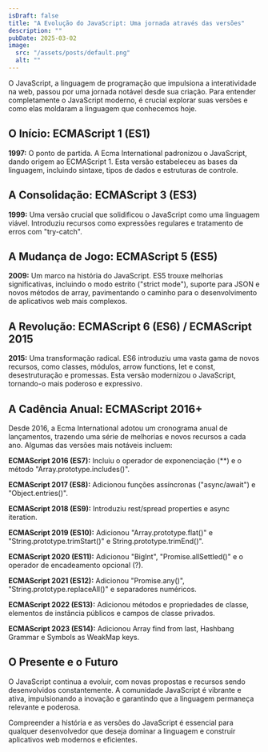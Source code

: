 ```yaml
---
isDraft: false
title: "A Evolução do JavaScript: Uma jornada através das versões"
description: ""
pubDate: 2025-03-02
image:
  src: "/assets/posts/default.png"
  alt: ""
---
```


O JavaScript, a linguagem de programação que impulsiona a interatividade na web, passou por uma jornada notável desde sua criação. Para entender completamente o JavaScript moderno, é crucial explorar suas versões e como elas moldaram a linguagem que conhecemos hoje.

## O Início: ECMAScript 1 (ES1)

**1997:** O ponto de partida. A Ecma International padronizou o JavaScript, dando origem ao ECMAScript 1. Esta versão estabeleceu as bases da linguagem, incluindo sintaxe, tipos de dados e estruturas de controle.

## A Consolidação: ECMAScript 3 (ES3)

**1999:** Uma versão crucial que solidificou o JavaScript como uma linguagem viável. Introduziu recursos como expressões regulares e tratamento de erros com "try-catch".

## A Mudança de Jogo: ECMAScript 5 (ES5)

**2009:** Um marco na história do JavaScript. ES5 trouxe melhorias significativas, incluindo o modo estrito ("strict mode"), suporte para JSON e novos métodos de array, pavimentando o caminho para o desenvolvimento de aplicativos web mais complexos.

## A Revolução: ECMAScript 6 (ES6) / ECMAScript 2015

**2015:** Uma transformação radical. ES6 introduziu uma vasta gama de novos recursos, como classes, módulos, arrow functions, let e const, desestruturação e promessas. Esta versão modernizou o JavaScript, tornando-o mais poderoso e expressivo.

## A Cadência Anual: ECMAScript 2016+

Desde 2016, a Ecma International adotou um cronograma anual de lançamentos, trazendo uma série de melhorias e novos recursos a cada ano. Algumas das versões mais notáveis incluem:

**ECMAScript 2016 (ES7):** Incluiu o operador de exponenciação (\*\*) e o método "Array.prototype.includes()".

**ECMAScript 2017 (ES8):** Adicionou funções assíncronas ("async/await") e "Object.entries()".

**ECMAScript 2018 (ES9):** Introduziu rest/spread properties e async iteration.

**ECMAScript 2019 (ES10):** Adicionou "Array.prototype.flat()" e "String.prototype.trimStart()" e String.prototype.trimEnd()".

**ECMAScript 2020 (ES11):** Adicionou "BigInt", "Promise.allSettled()" e o operador de encadeamento opcional (?).

**ECMAScript 2021 (ES12):** Adicionou "Promise.any()", "String.prototype.replaceAll()" e separadores numéricos.

**ECMAScript 2022 (ES13):** Adicionou métodos e propriedades de classe, elementos de instância públicos e campos de classe privados.

**ECMAScript 2023 (ES14):** Adicionou Array find from last, Hashbang Grammar e Symbols as WeakMap keys.

## O Presente e o Futuro

O JavaScript continua a evoluir, com novas propostas e recursos sendo desenvolvidos constantemente. A comunidade JavaScript é vibrante e ativa, impulsionando a inovação e garantindo que a linguagem permaneça relevante e poderosa.

Compreender a história e as versões do JavaScript é essencial para qualquer desenvolvedor que deseja dominar a linguagem e construir aplicativos web modernos e eficientes.
